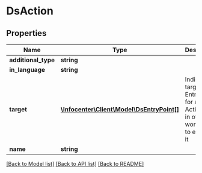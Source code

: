 # DsAction

## Properties
Name | Type | Description | Notes
------------ | ------------- | ------------- | -------------
**additional_type** | **string** |  | [optional] 
**in_language** | **string** |  | [optional] 
**target** | [**\Infocenter\Client\Model\DsEntryPoint[]**](DsEntryPoint.md) | Indicates a target EntryPoint for an Action. Or in other words: how to execute it | [optional] 
**name** | **string** |  | [optional] 

[[Back to Model list]](../../README.md#documentation-for-models) [[Back to API list]](../../README.md#documentation-for-api-endpoints) [[Back to README]](../../README.md)

